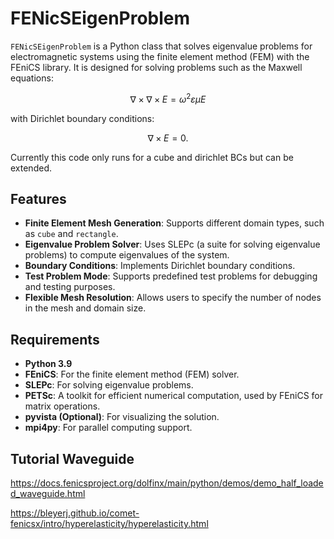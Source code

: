 # FENicSEigenProblem

`FENicSEigenProblem` is a Python class that solves eigenvalue problems for electromagnetic systems using the finite element method (FEM) with the FEniCS library. It is designed for solving problems such as the Maxwell equations:

$$
\nabla \times \nabla \times E = \omega^2 \varepsilon \mu E
$$

with Dirichlet boundary conditions:

$$
\nabla \times E = 0.
$$

Currently this code only runs for a cube and dirichlet BCs but can be extended. 

## Features
- **Finite Element Mesh Generation**: Supports different domain types, such as `cube` and `rectangle`.
- **Eigenvalue Problem Solver**: Uses SLEPc (a suite for solving eigenvalue problems) to compute eigenvalues of the system.
- **Boundary Conditions**: Implements Dirichlet boundary conditions.
- **Test Problem Mode**: Supports predefined test problems for debugging and testing purposes.
- **Flexible Mesh Resolution**: Allows users to specify the number of nodes in the mesh and domain size.

## Requirements
- **Python 3.9**
- **FEniCS**: For the finite element method (FEM) solver.
- **SLEPc**: For solving eigenvalue problems.
- **PETSc**: A toolkit for efficient numerical computation, used by FEniCS for matrix operations.
- **pyvista (Optional)**: For visualizing the solution.
- **mpi4py**: For parallel computing support.



## Tutorial Waveguide
https://docs.fenicsproject.org/dolfinx/main/python/demos/demo_half_loaded_waveguide.html

https://bleyerj.github.io/comet-fenicsx/intro/hyperelasticity/hyperelasticity.html
